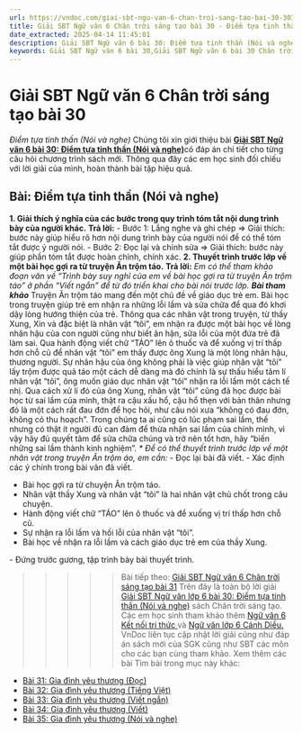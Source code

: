 ```yaml
---
url: https://vndoc.com/giai-sbt-ngu-van-6-chan-troi-sang-tao-bai-30-303867
title: Giải SBT Ngữ văn 6 Chân trời sáng tạo bài 30 - Điểm tựa tinh thần (Nói và nghe) - VnDoc.com
date_extracted: 2025-04-14 11:45:01
description: Giải SBT Ngữ văn 6 bài 30: Điểm tựa tinh thần (Nói và nghe) sách Chân trời sáng tạo với cuộc sống có đáp án chi tiết cho các bạn cùng tham khảo.
keywords: Giải SBT Ngữ văn 6 bài 30,Giải SBT Ngữ văn 6 bài 30 Chân trời sáng tạo,Giải sách bài tập Ngữ văn CTST lớp 6,Ngữ văn lớp 6 Chân trời sáng tạo,giải bài tập ngữ văn lớp 6,bài Điểm tựa tinh thần (Nói và nghe)
---
```


# Giải SBT Ngữ văn 6 Chân trời sáng tạo bài 30
 _Điểm tựa tinh thần \(Nói và nghe\)_
Chúng tôi xin giới thiệu bài [**Giải SBT Ngữ văn 6 bài 30: Điểm tựa tinh thần \(Nói và nghe\)**](<https://vndoc.com/giai-sbt-ngu-van-6-chan-troi-sang-tao-bai-30-303867>)có đáp án chi tiết cho từng câu hỏi chương trình sách mới. Thông qua đây các em học sinh đối chiếu với lời giải của mình, hoàn thành bài tập hiệu quả.
## Bài: Điểm tựa tinh thần \(Nói và nghe\)
**1\. Giải thích ý nghĩa của các bước trong quy trình tóm tắt nội dung trình bày của người khác.**
**Trả lời:**
\- Bước 1: Lắng nghe và ghi chép
=> Giải thích: bước này giúp hiểu rõ hơn nội dung trình bày của người nói để có thể tóm tắt được ý người nói.
\- Bước 2: Đọc lại và chỉnh sửa
=> Giải thích: bước này giúp phần tóm tắt được hoàn chỉnh, chính xác.
**2\. Thuyết trình trước lớp về một bài học gợi ra từ truyện Ăn trộm táo.**
**Trả lời:**
_Em có thể tham khảo đoạn văn về “Trình bày suy nghĩ của em về bài học gợi ra từ truyện Ăn trộm táo” ở phần “Viết ngắn” để từ đó triển khai cho bài nói trước lớp._
_**Bài tham khảo**_
Truyện Ăn trộm táo mang đến một chủ đề về giáo dục trẻ em. Bài học trong truyện giúp trẻ em nhận ra những lỗi lầm và sửa chữa để qua đó khơi dậy lòng hướng thiện của trẻ. Thông qua các nhân vật trong truyện, từ thầy Xung, Xin và đặc biệt là nhân vật “tôi”, em nhận ra được một bài học về lòng nhân hậu của con người cũng như biết ân hận, sửa lỗi của một đứa trẻ đã làm sai. Qua hành động viết chữ “TÁO” lên ô thuốc và để xuống vị trí thấp hơn chỗ cũ để nhân vật “tôi” em thấy được ông Xung là một lòng nhân hậu, thương người. Sự nhân hậu của ông không phải là việc giúp nhân vật “tôi” lấy trộm được quả táo một cách dễ dàng mà đó chính là sự thấu hiểu tâm lí nhân vật “tôi”, ông muốn giáo dục nhân vật “tôi” nhận ra lỗi lầm một cách tế nhị. Qua cách xử lí đó của ông Xung, nhân vật “tôi” cũng đã học được bài học từ sai lầm của mình, thật ra cậu xấu hổ, cậu hổ thẹn với bản thân nhưng đó là một cách rất đau đớn để học hỏi, như câu nói xưa “không có đau đớn, không có thu hoạch”. Trong chúng ta ai cũng có lúc phạm sai lầm, thế nhưng có thật ít người đủ can đảm để thừa nhận sai lầm của chính mình, vì vậy hãy đủ quyết tâm để sửa chữa chúng và trở nên tốt hơn, hãy “biến những sai lầm thành kinh nghiệm”.
_\* Để có thể thuyết trình trước lớp về một nhân vật trong truyện Ăn trộm áo, em cần:_
\- Đọc lại bài đã viết.
\- Xác định các ý chính trong bài văn đã viết.
  * Bài học gợi ra từ chuyện Ăn trộm táo.
  * Nhân vật thầy Xung và nhân vật “tôi” là hai nhân vật chủ chốt trong câu chuyện.
  * Hành động viết chữ “TÁO” lên ô thuốc và để xuống vị trí thấp hơn chỗ cũ.
  * Sự nhận ra lỗi lầm và hối lỗi của nhân vật “tôi”.
  * Bài học về nhận ra lỗi lầm và cách giáo dục trẻ em của thầy Xung.

\- Đứng trước gương, tập trình bày bài thuyết trình.
>>>>> Bài tiếp theo: [Giải SBT Ngữ văn 6 Chân trời sáng tạo bài 31](<https://vndoc.com/giai-sbt-ngu-van-6-chan-troi-sang-tao-bai-31-303876>)
Trên đây là toàn bộ lời giải [Giải SBT Ngữ văn lớp 6 bài 30: Điểm tựa tinh thần \(Nói và nghe\)](<https://vndoc.com/giai-sbt-ngu-van-6-chan-troi-sang-tao-bai-30-303867>) sách Chân trời sáng tạo. Các em học sinh tham khảo thêm [Ngữ văn 6 Kết nối tri thức ](<https://vndoc.com/mon-ngu-van-lop6>)và [Ngữ văn lớp 6 Cánh Diều.](<https://vndoc.com/ngu-van-6-sach-canh-dieu>) VnDoc liên tục cập nhật lời giải cũng như đáp án sách mới của SGK cũng như SBT các môn cho các bạn cùng tham khảo.
Xem thêm các bài Tìm bài trong mục này khác:
  * [Bài 31: Gia đình yêu thương \(Đọc\)](</giai-sbt-ngu-van-6-chan-troi-sang-tao-bai-31-303876>)
  * [Bài 32: Gia đình yêu thương \(Tiếng Việt\)](</giai-sbt-ngu-van-6-chan-troi-sang-tao-bai-32-303877>)
  * [Bài 33: Gia đình yêu thương \(Viết ngắn\)](</giai-sbt-ngu-van-6-chan-troi-sang-tao-bai-33-303878>)
  * [Bài 34: Gia đình yêu thương \(Viết\)](</giai-sbt-ngu-van-6-chan-troi-sang-tao-bai-34-303879>)
  * [Bài 35: Gia đình yêu thương \(Nói và nghe\)](</giai-sbt-ngu-van-6-chan-troi-sang-tao-bai-35-303881>)

